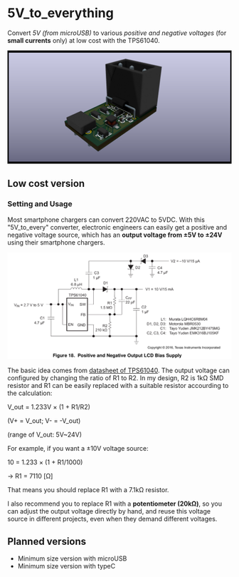 # 5V_to_everything

Convert *5V (from microUSB)* to various *positive and negative voltages* (for **small currents** only) at low cost with the TPS61040.

![ ](img/5V_to_everything.png)

## Low cost version

### Setting and Usage

Most smartphone chargers can convert 220VAC to 5VDC. With this "5V_to_every" converter, electronic engineers can easily get a positive and negative voltage source, which has an **output voltage from ±5V to ±24V** using their smartphone chargers.

![ ](img/Figure18_TPS61040.png)

The basic idea comes from [datasheet of TPS61040](https://www.ti.com/lit/ds/symlink/tps61040.pdf). The output voltage can configured by changing the ratio of R1 to R2. In my design, R2 is 1kΩ SMD resistor and R1 can be easily replaced with a suitable resistor accourding to the calculation:

V_out = 1.233V × (1 + R1/R2) 

(V+ = V_out; V- = -V_out)

(range of V_out: 5V~24V)

For example, if you want a ±10V voltage source:

10 = 1.233 × (1 + R1/1000)

→ R1 = 7110 [Ω]

That means you should replace R1 with a 7.1kΩ resistor.

I also recommend you to replace R1 with a **potentiometer (20kΩ)**, so you can adjust the output voltage directly by hand, and reuse this voltage source in different projects, even when they demand different voltages.

## Planned versions

- Minimum size version with microUSB
- Minimum size version with typeC

